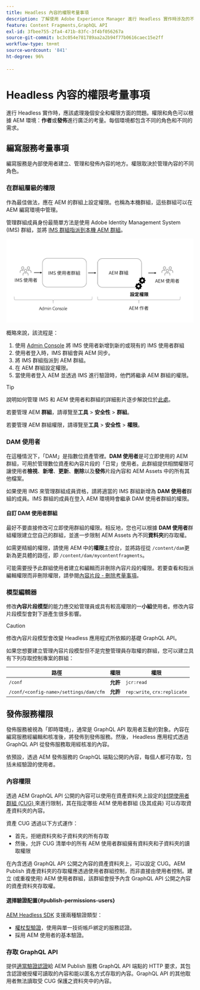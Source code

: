 ```yaml
---
title: Headless 內容的權限考量事項
description: 了解使用 Adobe Experience Manager 進行 Headless 實作時涉及的不同權限和 ACL 考量事項。了解編寫和發佈環境所需的不同角色和可能權限層級。
feature: Content Fragments,GraphQL API
exl-id: 3fbee755-2fa4-471b-83fc-3f4bf056267a
source-git-commit: bc3c054e781789aa2a2b94f77b0616caec15e2ff
workflow-type: tm+mt
source-wordcount: '841'
ht-degree: 96%

---
```


# Headless 內容的權限考量事項

進行 Headless 實作時，應該處理幾個安全和權限方面的問題。權限和角色可以根據 AEM 環境：**作者**&#x200B;或&#x200B;**發佈**&#x200B;進行廣泛的考量。每個環境都包含不同的角色和不同的需求。

## 編寫服務考量事項

編寫服務是內部使用者建立、管理和發佈內容的地方。權限取決於管理內容的不同角色。

### 在群組層級的權限

作為最佳做法，應在 AEM 的群組上設定權限。也稱為本機群組，這些群組可以在 AEM 編寫環境中管理。

管理群組成員身份最簡單方法是使用 Adobe Identity Management System (IMS) 群組，並將 [IMS 群組指派到本機 AEM 群組](https://experienceleague.adobe.com/docs/experience-manager-cloud-service/content/security/ims-support.html?lang=zh-Hant#managing-permissions-in-aem)。

![Admin Console 權限流程](assets/admin-console-aem-group-permissions.png)

概略來說，該流程是：

1. 使用 [Admin Console](https://adminconsole.adobe.com/) 將 IMS 使用者新增到新的或現有的 IMS 使用者群組
1. 使用者登入時，IMS 群組會與 AEM 同步。
1. 將 IMS 群組指派到 AEM 群組。
1. 在 AEM 群組設定權限。
1. 當使用者登入 AEM 並透過 IMS 進行驗證時，他們將繼承 AEM 群組的權限。

>[!TIP]
>
> 說明如何管理 IMS 和 AEM 使用者和群組的詳細影片逐步解說位於[此處](https://experienceleague.adobe.com/docs/experience-manager-learn/cloud-service/accessing/overview.html)。

若要管理 AEM **群組**，請導覽至&#x200B;**工具** > **安全性** > **群組**。

若要管理 AEM 群組權限，請導覽至&#x200B;**工具** > **安全性** > **權限**。

### DAM 使用者

在這種情況下，「DAM」是指數位資產管裡。**DAM 使用者**&#x200B;是可立即使用的 AEM 群組，可用於管理數位資產和內容片段的「日常」使用者。此群組提供相關權限可讓使用者&#x200B;**檢視**、**新增**、**更新**、**刪除**&#x200B;以及&#x200B;**發佈**&#x200B;片段內容和 AEM Assets 中的所有其他檔案。

如果使用 IMS 來管理群組成員資格，請將適當的 IMS 群組新增為 **DAM 使用者**&#x200B;群組的成員。IMS 群組的成員在登入 AEM 環境時會繼承 DAM 使用者群組的權限。

#### 自訂 DAM 使用者群組

最好不要直接修改可立即使用群組的權限。相反地，您也可以根據 **DAM 使用者**&#x200B;群組權限建立您自己的群組，並進一步限制 AEM Assets 內不同&#x200B;**資料夾**&#x200B;的存取權。

如需更精細的權限，請使用 AEM 中的&#x200B;**權限**&#x200B;主控台，並將路徑從 `/content/dam`更新為更具體的路徑，即 `/content/dam/mycontentfragments`。

可能需要授予此群組使用者建立和編輯而非刪除內容片段的權限。若要查看和指派編輯權限而非刪除權限，請參閱[內容片段 - 刪除考量事項](/help/sites-cloud/administering/content-fragments/delete-considerations.md)。

### 模型編輯器

修改&#x200B;**內容片段模型**&#x200B;的能力應交給管理員或具有較高權限的一&#x200B;**小組**&#x200B;使用者。修改內容片段模型會對下游產生很多影響。

>[!CAUTION]
>
>修改內容片段模型會改變 Headless 應用程式所依賴的基礎 GraphQL API。

如果您想要建立管理內容片段模型但不是完整管理員存取權的群組，您可以建立具有下列存取控制專案的群組：

| 路徑 | 權限 | 權限 |
|-----| -------------| ---------|
| `/conf` | **允許** | `jcr:read` |
| `/conf/<config-name>/settings/dam/cfm` | **允許** | `rep:write`, `crx:replicate` |

## 發佈服務權限

發佈服務被視為「即時環境」，通常是 GraphQL API 取用者互動的對象。內容在編寫服務經編輯和核准後，將發佈到發佈服務。然後， Headless 應用程式透過 GraphQL API 從發佈服務取用經核准的內容。

依預設，透過 AEM 發佈服務的 GraphQL 端點公開的內容，每個人都可存取，包括未經驗證的使用者。

### 內容權限

透過 AEM GraphQL API 公開的內容可以使用在資產資料夾上設定的[封閉使用者群組 (CUG) ](https://experienceleague.adobe.com/docs/experience-manager-learn/assets/advanced/closed-user-groups.html) 來進行限制，其在指定哪些 AEM 使用者群組 (及其成員) 可以存取資產資料夾的內容。

資產 CUG 透過以下方式運作：

* 首先，拒絕資料夾和子資料夾的所有存取
* 然後，允許 CUG 清單中的所有 AEM 使用者群組擁有資料夾和子資料夾的讀取權限

在內含透過 GraphQL API 公開之內容的資產資料夾上，可以設定 CUG。AEM Publish 資產資料夾的存取權應透過使用者群組控制，而非直接由使用者控制。建立 (或重複使用) AEM 使用者群組，該群組會授予內含 GraphQL API 公開之內容的資產資料夾存取權。

#### 選擇驗證配置{#publish-permissions-users}

[AEM Headless SDK](https://github.com/adobe/aem-headless-client-js#create-aemheadless-client) 支援兩種驗證類型：

* [權杖型驗證](/help/implementing/developing/introduction/generating-access-tokens-for-server-side-apis.md)，使用與單一技術帳戶綁定的服務認證。
* 採用 AEM 使用者的基本驗證。

### 存取 GraphQL API

提供[適當驗證認證](https://github.com/adobe/aem-headless-client-js#create-aemheadless-client)給 AEM Publish 服務 GraphQL API 端點的 HTTP 要求，其包含認證被授權可讀取的內容和能以匿名方式存取的內容。GraphQL API 的其他取用者無法讀取受 CUG 保護之資料夾中的內容。
